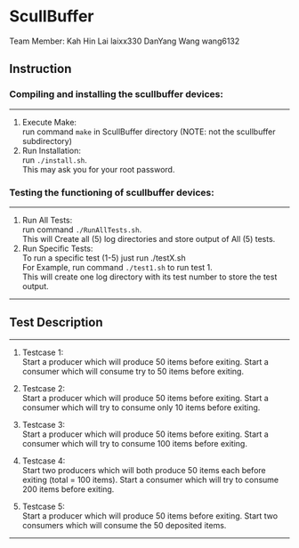 # ScullBuffer
Team Member:
Kah Hin Lai   laixx330
DanYang Wang  wang6132
## Instruction
### Compiling and installing the scullbuffer devices:
--------------------------------------------------
1. Execute Make: <br>
run command ```make``` in ScullBuffer directory (NOTE: not the scullbuffer subdirectory)
2. Run Installation: <br>
run ```./install.sh```. <br>
This may ask you for your root password.<br>

### Testing the functioning of scullbuffer devices:
-------------------------------------------------
1.  Run All Tests:<br>
run command ```./RunAllTests.sh```.<br>
This will Create all (5) log directories and store output of All (5) tests.<br>
2.  Run Specific Tests:<br>
To run a specific test (1-5) just run ./testX.sh<br>
For Example, run command ```./test1.sh``` to run test 1.<br>
This will create one log directory with its test number to store the test output.
--------------------------------------------------

## Test Description
--------------------------------------------------
1. Testcase 1: <br>
 Start a producer which will produce 50 items before exiting.
 Start a consumer which will consume try to 50 items before exiting.

2. Testcase 2: <br>
 Start a producer which will produce 50 items before exiting.
 Start a consumer which will try to consume only 10 items before exiting.

3. Testcase 3: <br>
 Start a producer which will produce 50 items before exiting.
 Start a consumer which will try to consume 100 items before exiting.

4. Testcase 4: <br>
 Start two producers which will both produce 50 items each before exiting (total = 100 items).
 Start a consumer which will try to consume 200 items before exiting.

5. Testcase 5: <br>
 Start a producer which will produce 50 items before exiting.
 Start two consumers which will consume the 50 deposited items.
--------------------------------------------------
